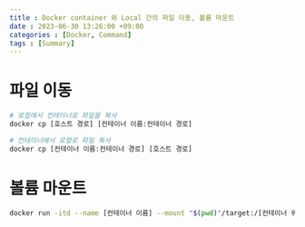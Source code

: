 ```yaml
---
title : Docker container 와 Local 간의 파일 이동, 볼륨 마운트
date : 2023-06-30 13:26:00 +09:00
categories : [Docker, Command]
tags : [Summary]
---
```


# 파일 이동
```bash
# 로컬에서 컨테이너로 파일을 복사
docker cp [호스트 경로] [컨테이너 이름:컨테이너 경로]

# 컨테이너에서 로컬로 파일 복사
docker cp [컨테이너 이름:컨테이너 경로] [호스트 경로]
```

# 볼륨 마운트
```bash
docker run -itd --name [컨테이너 이름] --mount "$(pwd)"/target:/[컨테이너 위치] [이미지 이름:버전]
```
